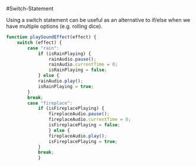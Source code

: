 #Switch-Statement

Using a switch statement can be useful as an alternative to if/else when we have multiple options (e.g. rolling dice).
```javascript
function playSoundEffect(effect) {
	switch (effect) {
		case "rain":
			if (isRainPlaying) {
				rainAudio.pause();
				rainAudio.currentTime = 0;
				isRainPlaying = false;
			} else {
			rainAudio.play();
			isRainPlaying = true;
		}
		break;
		case "fireplace":
			if (isFireplacePlaying) {
				fireplaceAudio.pause();
				fireplaceAudio.currentTime = 0;
				isFireplacePlaying = false;
				} else {
				fireplaceAudio.play();
				isFireplacePlaying = true;
			}
			break;
			}
```

